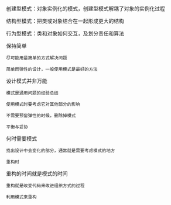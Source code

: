 创建型模式：对象实例化的模式，创建型模式解耦了对象的实例化过程

结构型模式：把类或对象结合在一起形成更大的结构

行为型模式：类和对象如何交互，及划分责任和算法


保持简单

    尽可能用最简单的方式解决问题
    
    简单而弹性的设计，一般使用模式是最好的方法
    
设计模式并非万能

    模式是通用问题的经验总结
    
    使用模式时要考虑它对其他部分的影响
    
    不需要预留弹性的时候，删除掉模式
    
    平衡与妥协
    
何时需要模式

    找出设计中会变化的部分，通常就是需要考虑模式的地方
    
    重构时
    
重构的时间就是模式的时间

    重构就是改变代码来改进组织方式的过程
    
    利用模式来重构
